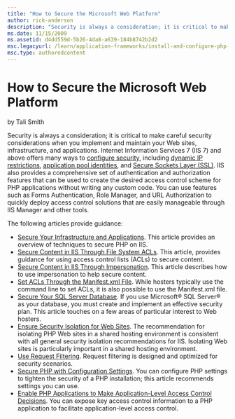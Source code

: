 ```yaml
---
title: "How to Secure the Microsoft Web Platform"
author: rick-anderson
description: "Security is always a consideration; it is critical to make careful security considerations when you implement and maintain your Web sites, infrastructure, an..."
ms.date: 11/15/2009
ms.assetid: d4dd559d-5b26-4da8-a639-184b8742b2d2
msc.legacyurl: /learn/application-frameworks/install-and-configure-php-on-iis/how-to-secure-the-microsoft-web-platform
msc.type: authoredcontent
---
```

How to Secure the Microsoft Web Platform
====================
by Tali Smith

Security is always a consideration; it is critical to make careful security considerations when you implement and maintain your Web sites, infrastructure, and applications. Internet Information Services 7 (IIS 7) and above offers many ways to [configure security](../../manage/configuring-security/index.md), including [dynamic IP restrictions](../../manage/configuring-security/using-dynamic-ip-restrictions.md), [application pool identities](../../manage/configuring-security/application-pool-identities.md), and [Secure Sockets Layer (SSL)](../../manage/configuring-security/how-to-set-up-ssl-on-iis.md). IIS also provides a comprehensive set of authentication and authorization features that can be used to create the desired access control scheme for PHP applications without writing any custom code. You can use features such as Forms Authentication, Role Manager, and URL Authorization to quickly deploy access control solutions that are easily manageable through IIS Manager and other tools.

The following articles provide guidance:

- [Secure Your Infrastructure and Applications](secure-your-infrastructure-and-php-applications.md). This article provides an overview of techniques to secure PHP on IIS.
- [Secure Content in IIS Through File System ACLs](../../get-started/planning-for-security/secure-content-in-iis-through-file-system-acls.md). This article, provides guidance for using access control lists (ACLs) to secure content.
- [Secure Content in IIS Through Impersonation](secure-content-in-iis-through-impersonation.md). This article describes how to use impersonation to help secure content.
- [Set ACLs Through the Manifest.xml File](../../get-started/planning-for-security/set-acls-through-the-manifestxml-file.md). While hosters typically use the command line to set ACLs, it is also possible to use the Manifest.xml file.
- [Secure Your SQL Server Database](secure-your-sql-server-database.md). If you use Microsoft® SQL Server® as your database, you must create and implement an effective security plan. This article touches on a few areas of particular interest to Web hosters.
- [Ensure Security Isolation for Web Sites](../../manage/configuring-security/ensure-security-isolation-for-web-sites.md). The recommendation for isolating PHP Web sites in a shared hosting environment is consistent with all general security isolation recommendations for IIS. Isolating Web sites is particularly important in a shared hosting environment.
- [Use Request Filtering](../../manage/configuring-security/use-request-filtering.md). Request filtering is designed and optimized for security scenarios.
- [Secure PHP with Configuration Settings](secure-php-with-configuration-settings.md). You can configure PHP settings to tighten the security of a PHP installation; this article recommends settings you can use.
- [Enable PHP Applications to Make Application-Level Access Control Decisions](enable-php-applications-to-make-application-level-access-control-decisions.md). You can expose key access control information to a PHP application to facilitate application-level access control.